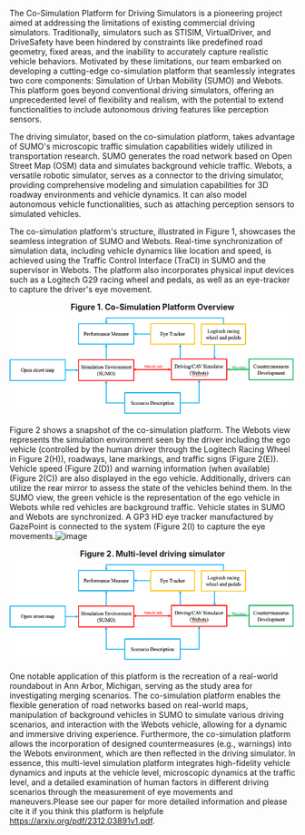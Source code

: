 The Co-Simulation Platform for Driving Simulators is a pioneering project aimed at addressing the limitations of existing commercial driving simulators. Traditionally, simulators such as STISIM, VirtualDriver, and DriveSafety have been hindered by constraints like predefined road geometry, fixed areas, and the inability to accurately capture realistic vehicle behaviors. Motivated by these limitations, our team embarked on developing a cutting-edge co-simulation platform that seamlessly integrates two core components: Simulation of Urban Mobility (SUMO) and Webots. This platform goes beyond conventional driving simulators, offering an unprecedented level of flexibility and realism, with the potential to extend functionalities to include autonomous driving features like perception sensors.

The driving simulator, based on the co-simulation platform, takes advantage of SUMO's microscopic traffic simulation capabilities widely utilized in transportation research. SUMO generates the road network based on Open Street Map (OSM) data and simulates background vehicle traffic. Webots, a versatile robotic simulator, serves as a connector to the driving simulator, providing comprehensive modeling and simulation capabilities for 3D roadway environments and vehicle dynamics. It can also model autonomous vehicle functionalities, such as attaching perception sensors to simulated vehicles.

The co-simulation platform's structure, illustrated in Figure 1, showcases the seamless integration of SUMO and Webots. Real-time synchronization of simulation data, including vehicle dynamics like location and speed, is achieved using the Traffic Control Interface (TraCI) in SUMO and the supervisor in Webots. The platform also incorporates physical input devices such as a Logitech G29 racing wheel and pedals, as well as an eye-tracker to capture the driver's eye movement. 

<p align="center">
  <b>Figure 1. Co-Simulation Platform Overview</b>
  <br>
  <img src="https://github.com/zhangcong0315/SUMO-and-Webots-co-simulation-platform/blob/main/Picture1.png" alt="Co-Simulation Platform Overview">
</p>

Figure 2 shows a snapshot of the co-simulation platform. The Webots view represents the simulation environment seen by the driver including the ego vehicle (controlled by the human driver through the Logitech Racing Wheel in Figure 2(H)), roadways, lane markings, and traffic signs (Figure 2(E)). Vehicle speed (Figure 2(D)) and warning information (when available) (Figure 2(C)) are also displayed in the ego vehicle. Additionally, drivers can utilize the rear mirror to assess the state of the vehicles behind them. In the SUMO view, the green vehicle is the representation of the ego vehicle in Webots while red vehicles are background traffic. Vehicle states in SUMO and Webots are synchronized.  A GP3 HD eye tracker manufactured by GazePoint is connected to the system (Figure 2(I) to capture the eye movements.![image](https://github.com/zhangcong0315/SUMO-and-Webots-co-simulation-platform/assets/61287266/9ba3c461-acff-4d41-ab4c-c895bd08306c)


<p align="center">
  <b>Figure 2. Multi-level driving simulator</b>
  <br>
  <img src="https://github.com/zhangcong0315/SUMO-and-Webots-co-simulation-platform/blob/main/Picture1.png" alt="Co-Simulation Platform Overview">
</p>


One notable application of this platform is the recreation of a real-world roundabout in Ann Arbor, Michigan, serving as the study area for investigating merging scenarios. The co-simulation platform enables the flexible generation of road networks based on real-world maps, manipulation of background vehicles in SUMO to simulate various driving scenarios, and interaction with the Webots vehicle, allowing for a dynamic and immersive driving experience.  Furthermore, the co-simulation platform allows the incorporation of designed countermeasures (e.g., warnings) into the Webots environment, which are then reflected in the driving simulator. In essence, this multi-level simulation platform integrates high-fidelity vehicle dynamics and inputs at the vehicle level, microscopic dynamics at the traffic level, and a detailed examination of human factors in different driving scenarios through the measurement of eye movements and maneuvers.Please see our paper for more detailed information and please cite it if you think this platform is helpfule https://arxiv.org/pdf/2312.03891v1.pdf.



